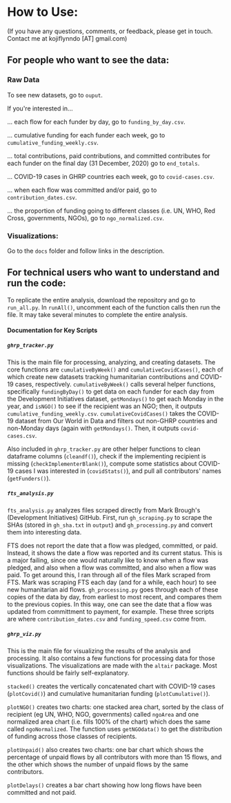 # How to Use:

(If you have any questions, comments, or feedback, please get in touch. Contact me at kojiflynndo [AT] gmail.com)

## For people who want to see the data:

### Raw Data

To see new datasets, go to `ouput`. 

If you're interested in...

... each flow for each funder by day, go to `funding_by_day.csv`.

... cumulative funding for each funder each week, go to `cumulative_funding_weekly.csv`.

... total contributions, paid contributions, and committed contributes for each funder on the final day (31 December, 2020) go to `end_totals`.

... COVID-19 cases in GHRP countries each week, go to `covid-cases.csv`.

... when each flow was committed and/or paid, go to `contribution_dates.csv`.

... the proportion of funding going to different classes (i.e. UN, WHO, Red Cross, governments, NGOs), go to `ngo_normalized.csv`.

### Visualizations:

Go to the `docs` folder and follow links in the description.

## For technical users who want to understand and run the code:

To replicate the entire analysis, download the repository and go to `run_all.py`. In `runAll()`, uncomment each of the function calls then run the file. It may take several minutes to complete the entire analysis.

#### Documentation for Key Scripts

##### `ghrp_tracker.py`

This is the main file for processing, analyzing, and creating datasets. The core functions are `cumulativeByWeek()` and `cumulativeCovidCases()`, each of which create new datasets tracking humanitarian contributions and COVID-19 cases, respectively. `cumulativeByWeek()` calls several helper functions, specifically `fundingByDay()` to get data on each funder for each day from the Development Initiatives dataset, `getMondays()` to get each Monday in the year, and `isNGO()` to see if the recipient was an NGO; then, it outputs `cumulative_funding_weekly.csv`. `cumulativeCovidCases()` takes the COVID-19 dataset from Our World in Data and filters out non-GHRP countries and non-Monday days (again with `getMondays()`. Then, it outputs `covid-cases.csv`.

Also included in `ghrp_tracker.py` are other helper functions to clean dataframe columns (`cleandf()`), check if the implementing recipient is missing (`checkImplementerBlank()`), compute some statistics about COVID-19 cases I was interested in (`covidStats()`), and pull all contributors' names (`getFunders()`).

##### `fts_analysis.py`

`fts_analysis.py` analyzes files scraped directly from Mark Brough's (Development Initiatives) GitHub. First, run `gh_scraping.py` to scrape the SHAs (stored in `gh_sha.txt` in `output`) and `gh_processing.py` and convert them into interesting data. 

FTS does not report the date that a flow was pledged, committed, or paid. Instead, it shows the date a flow was reported and its current status. This is a major failing, since one would naturally like to know when a flow was pledged, and also when a flow was committed, and also when a flow was paid. To get around this, I ran through all of the files Mark scraped from FTS. Mark was scraping FTS each day (and for a while, each hour) to see new humanitarian aid flows. `gh_processing.py` goes through each of these copies of the data by day, from earliest to most recent, and compares them to the previous copies. In this way, one can see the date that a flow was updated from committment to payment, for example. These three scripts are where `contribution_dates.csv` and `funding_speed.csv` come from. 


##### `ghrp_viz.py`

This is the main file for visualizing the results of the analysis and processing. It also contains a few functions for processing data for those visualizations. The visualizations are made with the `altair` package. Most functions should be fairly self-explanatory.

`stacked()` creates the vertically concatenated chart with COVID-19 cases (`plotCovid()`) and cumulative humanitarian funding (`plotCumulative()`). 

`plotNGO()` creates two charts: one stacked area chart, sorted by the class of recipient (eg UN, WHO, NGO, governments) called `ngoArea` and one normalized area chart (i.e. fills 100% of the chart) which does the same called `ngoNormalized`. The function uses `getNGOdata()` to get the distribution of funding across those classes of recipients.

`plotUnpaid()` also creates two charts: one bar chart which shows the percentage of unpaid flows by all contributors with more than 15 flows, and the other which shows the number of unpaid flows by the same contributors.

`plotDelays()` creates a bar chart showing how long flows have been committed and not paid. 


